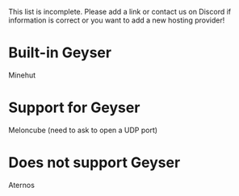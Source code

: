 This list is incomplete. Please add a link or contact us on Discord if information is correct or you want to add a new hosting provider!

# Built-in Geyser
Minehut

# Support for Geyser
Meloncube (need to ask to open a UDP port)

# Does not support Geyser
Aternos